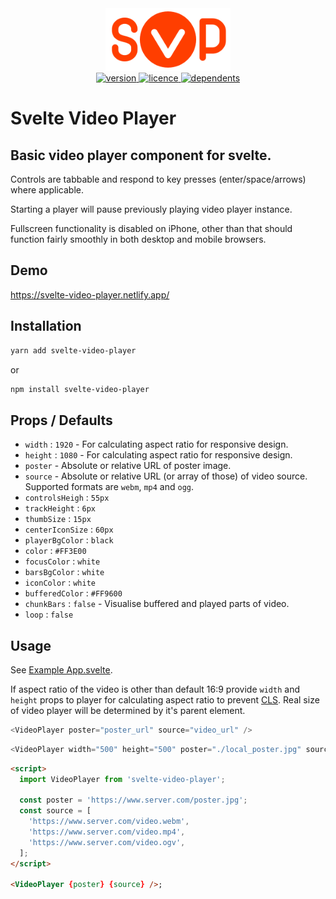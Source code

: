 <div align="center">
  <img src="./svp_animated.svg" alt="svp" width="200" alt="SVP logo" />
</div>

<div align="center">
  <a href="https://npmjs.org/package/svelte-video-player">
    <img src="https://badgen.net/npm/v/svelte-video-player" alt="version" />
  </a>
  <a href="https://npmjs.org/package/svelte-video-player">
    <img src="https://badgen.net/npm/license/svelte-video-player" alt="licence" />
  </a>
  <a href="https://npmjs.org/package/svelte-video-player">
    <img src="https://badgen.net/npm/dependents/svelte-video-player" alt="dependents" />
  </a>
</div>

# Svelte Video Player

## Basic video player component for svelte.

Controls are tabbable and respond to key presses (enter/space/arrows) where applicable.

Starting a player will pause previously playing video player instance.

Fullscreen functionality is disabled on iPhone, other than that should function fairly smoothly in both desktop and mobile browsers.

## Demo

https://svelte-video-player.netlify.app/

## Installation

```bash
yarn add svelte-video-player
```

or

```bash
npm install svelte-video-player
```

## Props / Defaults

- `width` : `1920` - For calculating aspect ratio for responsive design.
- `height` : `1080` - For calculating aspect ratio for responsive design.
- `poster` - Absolute or relative URL of poster image.
- `source` - Absolute or relative URL (or array of those) of video source. Supported formats are `webm`, `mp4` and `ogg`.
- `controlsHeigh` : `55px`
- `trackHeight` : `6px`
- `thumbSize` : `15px`
- `centerIconSize` : `60px`
- `playerBgColor` : `black`
- `color` : `#FF3E00`
- `focusColor` : `white`
- `barsBgColor` : `white`
- `iconColor` : `white`
- `bufferedColor` : `#FF9600`
- `chunkBars` : `false` - Visualise buffered and played parts of video.
- `loop` : `false`

## Usage

See [Example App.svelte](./example/src/App.svelte).

If aspect ratio of the video is other than default 16:9 provide `width` and `height` props to player for calculating aspect ratio to prevent [CLS](https://web.dev/cls/).
Real size of video player will be determined by it's parent element.

```js
<VideoPlayer poster="poster_url" source="video_url" />
```

```js
<VideoPlayer width="500" height="500" poster="./local_poster.jpg" source="./local_video.mp4" loop />
```

```html
<script>
  import VideoPlayer from 'svelte-video-player';

  const poster = 'https://www.server.com/poster.jpg';
  const source = [
    'https://www.server.com/video.webm',
    'https://www.server.com/video.mp4',
    'https://www.server.com/video.ogv',
  ];
</script>

<VideoPlayer {poster} {source} />;
```
